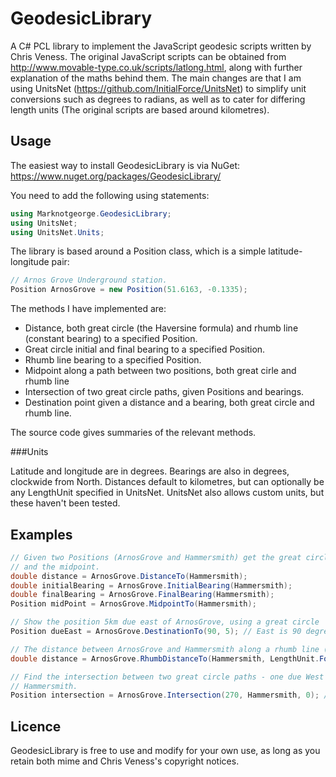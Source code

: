 GeodesicLibrary
===============

A C# PCL library to implement the JavaScript geodesic scripts written by Chris Veness. The original JavaScript scripts can be obtained from http://www.movable-type.co.uk/scripts/latlong.html, along with further explanation of the maths behind them. The main changes are that I am using UnitsNet (https://github.com/InitialForce/UnitsNet) to simplify unit conversions such as degrees to radians, as well as to cater for differing length units (The original scripts are based around kilometres).

Usage
-----

The easiest way to install GeodesicLibrary is via NuGet: https://www.nuget.org/packages/GeodesicLibrary/

You need to add the following using statements:

```csharp
using Marknotgeorge.GeodesicLibrary;
using UnitsNet;
using UnitsNet.Units;
```

The library is based around a Position class, which is a simple latitude-longitude pair:

```csharp
// Arnos Grove Underground station. 
Position ArnosGrove = new Position(51.6163, -0.1335);
```

The methods I have implemented are:

* Distance, both great circle (the Haversine formula) and rhumb line (constant bearing) to a specified Position.
* Great circle initial and final bearing to a specified Position.
* Rhumb line bearing to a specified Position.
* Midpoint along a path between two positions, both great cirle and rhumb line
* Intersection of two great circle paths, given Positions and bearings. 
* Destination point given a distance and a bearing, both great circle and rhumb line. 

The source code gives summaries of the relevant methods.


###Units

Latitude and longitude are in degrees. Bearings are also in degrees, clockwide from North. Distances default to kilometres, but can optionally be any LengthUnit specified in UnitsNet. UnitsNet also allows custom units, but these haven't been tested.

Examples
--------

```csharp
// Given two Positions (ArnosGrove and Hammersmith) get the great circle distance in km, initial and final bearings,
// and the midpoint.
double distance = ArnosGrove.DistanceTo(Hammersmith);
double initialBearing = ArnosGrove.InitialBearing(Hammersmith);
double finalBearing = ArnosGrove.FinalBearing(Hammersmith);
Position midPoint = ArnosGrove.MidpointTo(Hammersmith);

// Show the position 5km due east of ArnosGrove, using a great circle
Position dueEast = ArnosGrove.DestinationTo(90, 5); // East is 90 degrees.

// The distance between ArnosGrove and Hammersmith along a rhumb line (a line of constant bearing) in feet.
double distance = ArnosGrove.RhumbDistanceTo(Hammersmith, LengthUnit.Foot);

// Find the intersection between two great circle paths - one due West from ArnosGrove and one due North from 
// Hammersmith. 
Position intersection = ArnosGrove.Intersection(270, Hammersmith, 0); // West is 270 degrees, North is 0 degrees.
```

Licence
-------

GeodesicLibrary is free to use and modify for your own use, as long as you retain both mime and Chris Veness's copyright notices.

